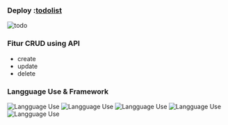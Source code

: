### Deploy :[todolist](https://to-do-list-app-henna-xi.vercel.app/)

![todo](https://user-images.githubusercontent.com/105417100/182599123-569302f4-ff84-49b4-87fc-50e61c60cc5c.jpg)


### Fitur CRUD using API
- create
- update
- delete

### Langguage Use & Framework

![Langguage Use](https://img.shields.io/badge/1.-REACTJS-Success)
![Langguage Use](https://img.shields.io/badge/2.-JAVASCRIPT-important)
![Langguage Use](https://img.shields.io/badge/3.-TAILWIND-informational)
![Langguage Use](https://img.shields.io/badge/3.-HTML-muted)
![Langguage Use](https://img.shields.io/badge/3.-CSS-informational)

